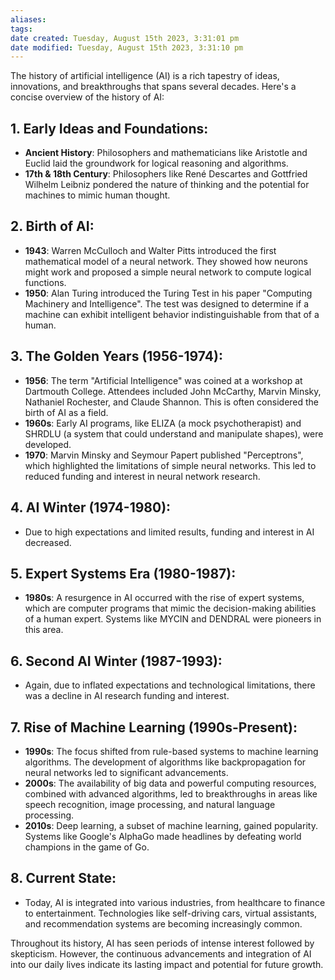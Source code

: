 ```yaml
---
aliases: 
tags: 
date created: Tuesday, August 15th 2023, 3:31:01 pm
date modified: Tuesday, August 15th 2023, 3:31:10 pm
---
```

The history of artificial intelligence (AI) is a rich tapestry of ideas, innovations, and breakthroughs that spans several decades. Here's a concise overview of the history of AI:

## 1. Early Ideas and Foundations:

- **Ancient History**: Philosophers and mathematicians like Aristotle and Euclid laid the groundwork for logical reasoning and algorithms.
- **17th & 18th Century**: Philosophers like René Descartes and Gottfried Wilhelm Leibniz pondered the nature of thinking and the potential for machines to mimic human thought.

## 2. Birth of AI:

- **1943**: Warren McCulloch and Walter Pitts introduced the first mathematical model of a neural network. They showed how neurons might work and proposed a simple neural network to compute logical functions.
- **1950**: Alan Turing introduced the Turing Test in his paper "Computing Machinery and Intelligence". The test was designed to determine if a machine can exhibit intelligent behavior indistinguishable from that of a human.

## 3. The Golden Years (1956-1974):

- **1956**: The term "Artificial Intelligence" was coined at a workshop at Dartmouth College. Attendees included John McCarthy, Marvin Minsky, Nathaniel Rochester, and Claude Shannon. This is often considered the birth of AI as a field.
- **1960s**: Early AI programs, like ELIZA (a mock psychotherapist) and SHRDLU (a system that could understand and manipulate shapes), were developed.
- **1970**: Marvin Minsky and Seymour Papert published "Perceptrons", which highlighted the limitations of simple neural networks. This led to reduced funding and interest in neural network research.

## 4. AI Winter (1974-1980):

- Due to high expectations and limited results, funding and interest in AI decreased.

## 5. Expert Systems Era (1980-1987):

- **1980s**: A resurgence in AI occurred with the rise of expert systems, which are computer programs that mimic the decision-making abilities of a human expert. Systems like MYCIN and DENDRAL were pioneers in this area.

## 6. Second AI Winter (1987-1993):

- Again, due to inflated expectations and technological limitations, there was a decline in AI research funding and interest.

## 7. Rise of Machine Learning (1990s-Present):

- **1990s**: The focus shifted from rule-based systems to machine learning algorithms. The development of algorithms like backpropagation for neural networks led to significant advancements.
- **2000s**: The availability of big data and powerful computing resources, combined with advanced algorithms, led to breakthroughs in areas like speech recognition, image processing, and natural language processing.
- **2010s**: Deep learning, a subset of machine learning, gained popularity. Systems like Google's AlphaGo made headlines by defeating world champions in the game of Go.

## 8. Current State:

- Today, AI is integrated into various industries, from healthcare to finance to entertainment. Technologies like self-driving cars, virtual assistants, and recommendation systems are becoming increasingly common.

Throughout its history, AI has seen periods of intense interest followed by skepticism. However, the continuous advancements and integration of AI into our daily lives indicate its lasting impact and potential for future growth.